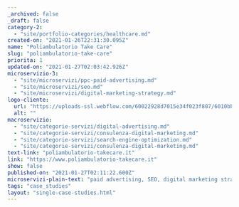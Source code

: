 ```yaml
---
_archived: false
_draft: false
category-2:
  - "site/portfolio-categories/healthcare.md"
created-on: "2021-01-26T22:31:30.095Z"
name: "Poliambulatorio Take Care"
slug: "poliambulatorio-take-care"
priorita: 1
updated-on: "2021-01-27T02:03:42.926Z"
microservizio-3:
  - "site/microservizi/ppc-paid-advertising.md"
  - "site/microservizi/seo.md"
  - "site/microservizi/digital-marketing-strategy.md"
logo-cliente:
  url: "https://uploads-ssl.webflow.com/60022928d7015e34f023f807/6010bb9cdace3152e6460a4b_600b48ba9c131608d7b426bc_take-care.png"
  alt: ""
macroservizio:
  - "site/categorie-servizi/digital-advertising.md"
  - "site/categorie-servizi/consulenza-digital-marketing.md"
  - "site/categorie-servizi/search-engine-optimization.md"
  - "site/categorie-servizi/consulenza-digital-marketing.md"
text-link: "poliambulatorio-takecare.it"
link: "https://www.poliambulatorio-takecare.it"
show: false
published-on: "2021-01-27T02:11:22.600Z"
microservizi-plain-text: "paid advertising, SEO, digital marketing strategy"
tags: "case_studies"
layout: "single-case-studies.html"
---
```



